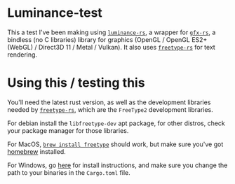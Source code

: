 # Luminance-test

This a test I've been making using [`luminance-rs`](https://crates.io/crates/luminance), a wrapper for [`gfx-rs`](https://crates.io/crates/gfx), a bindless (no C libraries) library for graphics (OpenGL / OpenGL ES2+ (WebGL) / Direct3D 11 / Metal / Vulkan). It also uses [`freetype-rs`](https://crates.io/crates/freetype-rs) for text rendering.

# Using this / testing this
You'll need the latest rust version, as well as the development libraries needed by [`freetype-rs`](https://crates.io/crates/freetype-rs), which are the `FreeType2` development libraries.

For debian install the `libfreetype-dev` apt package, for other distros, check your package manager for those libraries.

For MacOS, [`brew install freetype`](https://formulae.brew.sh/formula/freetype#default) should work, but make sure you've got [homebrew](brew.sh) installed.

For Windows, go [here](https://github.com/PistonDevelopers/freetype-sys#for-windows-users) for install instructions, and make sure you change the path to your binaries in the `Cargo.toml` file.